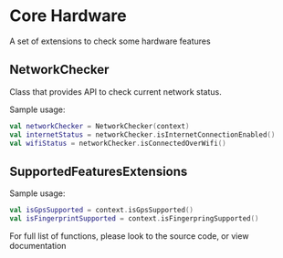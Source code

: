 Core Hardware
============
A set of extensions to check some hardware features

NetworkChecker
--------------
Class that provides API to check current network status.

Sample usage:
```kotlin
val networkChecker = NetworkChecker(context)
val internetStatus = networkChecker.isInternetConnectionEnabled()
val wifiStatus = networkChecker.isConnectedOverWifi()
```

SupportedFeaturesExtensions
---------------------------
Sample usage:

```kotlin
val isGpsSupported = context.isGpsSupported()
val isFingerprintSupported = context.isFingerpringSupported()
```

For full list of functions, please look to the source code, or view documentation